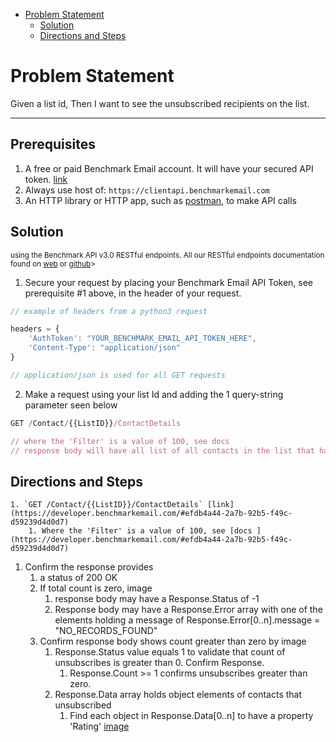 - [Problem Statement](#problem-statement)
    - [Solution](#solution)
    - [Directions and Steps](#directions-and-steps)
  
# Problem Statement

Given a list id,
Then I want to see the unsubscribed recipients on the list.

---

## Prerequisites

1. A free or paid Benchmark Email account. It will have your secured API token.  [link](https://ui.benchmarkemail.com/Integrate#AP)
1. Always use host of: `https://clientapi.benchmarkemail.com`
1. An HTTP library or HTTP app, such as [postman](https://www.getpostman.com/), to make API calls

## Solution

<sub>using the Benchmark API v3.0 RESTful endpoints. All our RESTful endpoints documentation found on [web](https://developer.benchmarkemail.com/) or [github](https://github.com/BenchmarkEmail/RESTful-API-v3/tree/master/Postman%20Collections)></sub>

1. Secure your request by placing your Benchmark Email API Token, see prerequisite #1 above, in the header of your request.

```javascript
// example of headers from a python3 request

headers = {
    'AuthToken': "YOUR_BENCHMARK_EMAIL_API_TOKEN_HERE",
    'Content-Type': "application/json" 
}

// application/json is used for all GET requests
```

2. Make a request using your list Id and adding the 1 query-string parameter seen below

```javascript
GET /Contact/{{ListID}}/ContactDetails

// where the 'Filter' is a value of 100, see docs
// response body will have all list of all contacts in the list that have unsubscribed    
```

## Directions and Steps 

    1. `GET /Contact/{{ListID}}/ContactDetails` [link](https://developer.benchmarkemail.com/#efdb4a44-2a7b-92b5-f49c-d59239d4d0d7)
        1. Where the 'Filter' is a value of 100, see [docs ](https://developer.benchmarkemail.com/#efdb4a44-2a7b-92b5-f49c-d59239d4d0d7)
1. Confirm the response provides
    1. a status of 200 OK
    1. If total count is zero, image
       1. response body may have a Response.Status of -1 
       1. Response body may have a Response.Error array with one of the elements holding a message of Response.Error[0..n].message = "NO_RECORDS_FOUND"  
    1. Confirm response body shows count greater than zero by image
       1. Response.Status value equals 1 to validate that count of unsubscribes is greater than 0. Confirm Response.
          1. Response.Count >= 1 confirms unsubscribes greater than zero.
       1. Response.Data array holds object elements of contacts that unsubscribed
            1. Find each object in Response.Data[0..n] to have a property 'Rating' [image](https://www.dropbox.com/s/7hg4tpgq64zla3l/2018-09-17_14-12-35.png?dl=0)